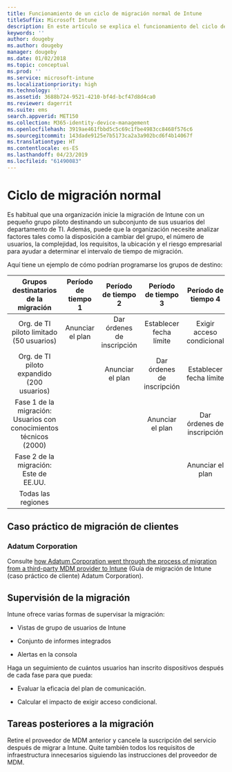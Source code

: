 ```yaml
---
title: Funcionamiento de un ciclo de migración normal de Intune
titleSuffix: Microsoft Intune
description: En este artículo se explica el funcionamiento del ciclo de migración de Microsoft Intune y se ofrecen ejemplos de cómo puede controlar los ciclos de migración.
keywords: ''
author: dougeby
ms.author: dougeby
manager: dougeby
ms.date: 01/02/2018
ms.topic: conceptual
ms.prod: ''
ms.service: microsoft-intune
ms.localizationpriority: high
ms.technology: ''
ms.assetid: 3688b724-9521-4210-bf4d-bcf47d8d4ca0
ms.reviewer: dagerrit
ms.suite: ems
search.appverid: MET150
ms.collection: M365-identity-device-management
ms.openlocfilehash: 3919ae461fbbd5c5c69c1fbe4983cc8468f576c6
ms.sourcegitcommit: 143dade9125e7b5173ca2a3a902bcd6f4b14067f
ms.translationtype: HT
ms.contentlocale: es-ES
ms.lasthandoff: 04/23/2019
ms.locfileid: "61490083"
---
```

# <a name="typical-migration-cycle"></a>Ciclo de migración normal

Es habitual que una organización inicie la migración de Intune con un pequeño grupo piloto destinando un subconjunto de sus usuarios del departamento de TI. Además, puede que la organización necesite analizar factores tales como la disposición a cambiar del grupo, el número de usuarios, la complejidad, los requisitos, la ubicación y el riesgo empresarial para ayudar a determinar el intervalo de tiempo de migración.

Aquí tiene un ejemplo de cómo podrían programarse los grupos de destino:

  | **Grupos destinatarios de la migración** | **Período de tiempo 1** | **Período de tiempo 2** | **Período de tiempo 3** | **Período de tiempo 4** | **...**
|:---:|:---:|:---:|:---:|:---:|:---:|
| Org. de TI piloto limitado (50 usuarios) | Anunciar el plan | Dar órdenes de inscripción | Establecer fecha límite | Exigir acceso condicional |  |                                                        
| Org. de TI piloto expandido (200 usuarios) |  | Anunciar el plan | Dar órdenes de inscripción | Establecer fecha límite | Exigir acceso condicional |
| Fase 1 de la migración: Usuarios con conocimientos técnicos (2000) |  |  | Anunciar el plan | Dar órdenes de inscripción | Establecer fecha límite |
| Fase 2 de la migración: Este de EE.UU. |  |  |  | Anunciar el plan | Dar órdenes de inscripción |
| Todas las regiones |  |  |  |  | Anunciar el plan |

## <a name="customer-migration-case-study"></a>Caso práctico de migración de clientes

### <a name="adatum-corporation"></a>Adatum Corporation

Consulte [how Adatum Corporation went through the process of migration from a third-party MDM provider to Intune](https://gallery.technet.microsoft.com/Intune-migration-guide-893a95e3?redir=0) (Guía de migración de Intune (caso práctico de cliente) Adatum Corporation).

## <a name="monitoring-migration"></a>Supervisión de la migración

Intune ofrece varias formas de supervisar la migración:

* Vistas de grupo de usuarios de Intune

* Conjunto de informes integrados

* Alertas en la consola

Haga un seguimiento de cuántos usuarios han inscrito dispositivos después de cada fase para que pueda:

-   Evaluar la eficacia del plan de comunicación.

-   Calcular el impacto de exigir acceso condicional.


## <a name="post-migration"></a>Tareas posteriores a la migración

Retire el proveedor de MDM anterior y cancele la suscripción del servicio después de migrar a Intune. Quite también todos los requisitos de infraestructura innecesarios siguiendo las instrucciones del proveedor de MDM.

